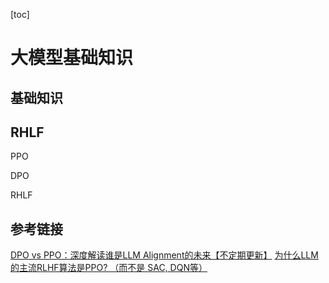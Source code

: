 [toc]

# 大模型基础知识

## 基础知识

## RHLF

PPO

DPO

RHLF

## 参考链接

[DPO vs PPO：深度解读谁是LLM Alignment的未来【不定期更新】](https://zhuanlan.zhihu.com/p/11913305485)
[为什么LLM的主流RLHF算法是PPO? （而不是 SAC, DQN等）](https://zhuanlan.zhihu.com/p/10791831521)
